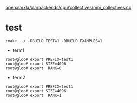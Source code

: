 
[openxla/xla/xla/backends/cpu/collectives/mpi_collectives.cc](https://github.com/openxla/xla)
# test

```
cmake ../ -DBUILD_TEST=1 -DBUILD_EXAMPLES=1
```

+ term1

 
```
root@gloo# export PREFIX=test1
root@gloo# export SIZE=4096
root@gloo# export  RANK=0
```
 
+ term2
```
root@gloo# export PREFIX=test1
root@gloo# export SIZE=4096
root@gloo# export  RANK=1
```